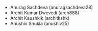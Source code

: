 - Anurag Sachdeva (anuragsachdeva28)
- Archit Kumar Dwevedi (arch888)
- Archit Kaushkik (architkshk)
- Anushiv Shukla (anushiv25)